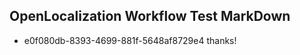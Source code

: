 ## OpenLocalization Workflow Test MarkDown
* e0f080db-8393-4699-881f-5648af8729e4 
thanks!<!--HONumber=Mar16_HO3-->
